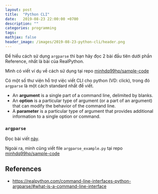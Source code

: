 ```yaml
---
layout: post
title:  "Python CLI"
date:   2019-08-23 22:00:00 +0700
description: ""
categories: programming
tags:
mathjax: false
header_image: /images/2019-08-23-python-cli/header.png
---
```


Để hiểu cách sử dụng `argparse` thì bạn hãy đọc 2 bài đầu tiên dưới phần Reference, nhất là bài của RealPython.

Mình có viết ví dụ về cách sử dụng tại repo [minhdq99hp/sample-code](www.github.io/minhdq99hp/sample-code)


Có một số thư viện hỗ trợ việc viết CLI cho python (VD: click), trong đó `argparse` là một cách standard nhất để viết.

- An **argument** is a single part of a command line, delimited by blanks.
- An **option** is a particular type of argument (or a part of an argument) that can modify the behavior of the command line.
- A **parameter** is a particular type of argument that provides additional information to a single option or command.



### `argparse`
Đọc bài viết [này](https://towardsdatascience.com/learn-enough-python-to-be-useful-argparse-e482e1764e05).

Ngoài ra, mình cũng viết file `argparse_example.py` tại repo [minhdq99hp/sample-code](https://github.com/minhdq99hp/sample-code)


## References
- https://realpython.com/command-line-interfaces-python-argparse/#what-is-a-command-line-interface
